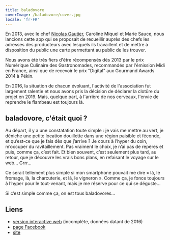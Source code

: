 ```yaml
---
title: baladovore
coverImage: /baladovore/cover.jpg
locale: 'fr-FR'
---
```


En 2013, avec le chef [Nicolas Gautier](https://www.restaurant-nature.com/),
Caroline Miquel et Marie Sauce, nous lancions cette app qui se proposait de
recueillir auprès des chefs les adresses des producteurs avec lesquels ils
travaillent et de mettre à disposition du public une carte permettant au
public de les trouver.

Nous avons été très fiers d'être récompensés dès 2013 par le prix Numérique
Culinaire des Gastronomades, recommandés par l'émission Midi en France, ainsi
que de recevoir le prix "Digital" aux Gourmand Awards 2014 à Pékin.

En 2016, la situation de chacun évoluant, l'activité de l'association fut
largement ralentie et nous avons pris la décision de déclarer la clotûre du
projet en 2019. Mais, quelque part, à l'arrière de nos cerveaux, l'envie de
reprendre le flambeau est toujours là.

## baladovore, c'était quoi ?

Au départ, il y a une constatation toute simple : je vais me mettre au vert, je
déniche une petite location douillette dans une région paisible et féconde, et
qu’est-ce que je fais dès que j’arrive ? Je cours à l’hyper du coin, m’occuper
du ravitaillement. Pas vraiment le choix, je n’ai pas de repères et puis, comme
ça, c’est fait. Et bien souvent, c’est seulement plus tard, au retour, que je
découvre les vrais bons plans, en refaisant le voyage sur le web… Grrr…

Ce serait tellement plus simple si mon smartphone pouvait me dire « là, le
fromage, là, la charcuterie, et là, le vigneron ». Comme ça, je fonce toujours
à l’hyper pour le tout-venant, mais je me réserve pour ce qui se déguste…

Si c’est simple comme ça, on est tous baladovores…

## Liens  

 - [version interactive web](https://cloud.baladovore.com/) (incomplète, données datant de 2016)
 - [page Facebook](https://www.facebook.com/Baladovore)
 - [site](https://www.baladovore.com)
